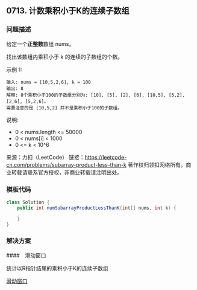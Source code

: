 <script src="https://cdn.bootcss.com/mathjax/2.7.7/MathJax.js?config=TeX-AMS-MML_HTMLorMML"></script>

## 0713. 计数乘积小于K的连续子数组

### 问题描述

给定一个**正整数**数组 nums。

找出该数组内乘积小于 k 的连续的子数组的个数。

示例 1:

```
输入: nums = [10,5,2,6], k = 100
输出: 8
解释: 8个乘积小于100的子数组分别为: [10], [5], [2], [6], [10,5], [5,2], [2,6], [5,2,6]。
需要注意的是 [10,5,2] 并不是乘积小于100的子数组。
```

说明:

* 0 < nums.length <= 50000
* 0 < nums[i] < 1000
* 0 <= k < 10^6

来源：力扣（LeetCode）
链接：https://leetcode-cn.com/problems/subarray-product-less-than-k
著作权归领扣网络所有。商业转载请联系官方授权，非商业转载请注明出处。
### 模板代码

``` java
class Solution {
    public int numSubarrayProductLessThanK(int[] nums, int k) {

    }
}
```

### 解决方案

####　滑动窗口

统计以R指针结尾的乘积小于K的连续子数组

[滑动窗口](qu0713/solu1/Solution.java)